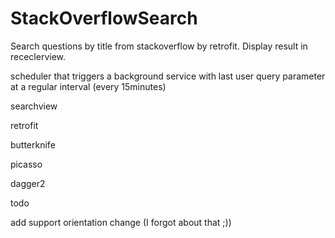# StackOverflowSearch

Search questions by title from stackoverflow by retrofit. Display result in receclerview. 

scheduler that triggers a background service with last user query parameter at a regular interval (every 15minutes)

searchview

retrofit

butterknife

picasso

dagger2


todo

add support orientation change (I forgot about that ;))
